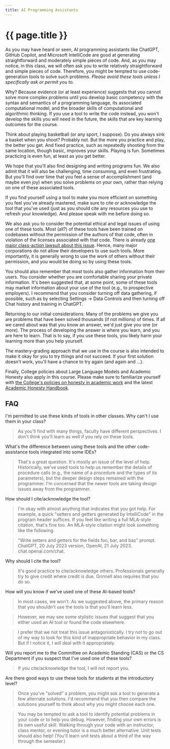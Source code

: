```yaml
---
title: AI Programming Assistants
---
```

# {{ page.title }}

As you may have heard or seen, AI programming assistants like ChatGPT, GitHub Copilot, and Microsoft IntelliCode are good at generating straightforward and moderately simple pieces of code.  And, as you may notice, in this class, we will often ask you to write relatively straightforward and simple pieces of code.  Therefore, you might be tempted to use code-generation tools to solve such problems.  _Please avoid these tools unless I specifically ask or permit you to._ 

Why?  Because evidence (or at least experience) suggests that you cannot solve more complex problems until you develop basic competency with the syntax and semantics of a programming language, its associated computational model, and the broader skills of computational and algorithmic thinking.  If you use a tool to write the code instead, you won't develop the skills you will need in the future, the skills that are key learning outcomes for the course.

Think about playing basketball (or any sport, I suppose).  Do you always sink a basket when you shoot?  Probably not.  But the more you practice and play, the better you get.  And fixed practice, such as repeatedly shooting from the same location, though basic, improves your skills.  Playing is fun.  Sometimes practicing is even fun, at least as you get better.

We hope that you'll also find designing and writing programs fun.  We also admit that it will also be challenging, time consuming, and even frustrating.  But you'll find over time that you feel a sense of accomplishment (and maybe even joy) when you solve problems on your own, rather than relying on one of these associated tools.  

If you find yourself using a tool to make you more efficient on something you feel you've already mastered, make sure to cite or acknowledge the tool that you've used (just as you should cite any resources you use to refresh your knowledge).  And please speak with me before doing so.

We also ask you to consider the potential ethical and legal issues of using one of these tools.  Most (all?) of these tools have been trained on codebases without the permission of the authors of that code, often in violation of the licenses associated with that code.  There is already [one major class-action lawsuit about this issue](https://githubcopilotlitigation.com).  Hence, many major corporations do not allow their developers to use such tools.  More importantly, it is generally wrong to use the work of others without their permission, and you would be doing so by using these tools.

You should also remember that most tools also gather information from their users.  You consider whether you are comfortable sharing your private information.  It's been suggested that, at some point, some of these tools may market information about your use of the tool (e.g., to prospective employers).  I recommend that you consider turning off data gathering, if possible, such as by selecting Settings -> Data Controls and then turning off Chat history and training in ChatGPT. 

Returning to our initial considerations: Many of the problems we give you are problems that have been solved thousands (if not millions) of times.  If all we cared about was that you know an answer, we'd just give you one (or more).  The process of developing the answer is where you learn, and you are here to learn.  That is to say, if you use these tools, you likely harm your learning more than you help yourself.

The mastery-grading approach that we use in the course is also intended to make it okay for you to try things and not succeed.  If your first solution doesn't work, you'll have a chance to try again (and again and ...).

Finally, College policies about Large Language Models and Academic Honesty also apply in this course.  Please make sure to familiarize yourself with [the College's policies on honesty in academic work](https://catalog.grinnell.edu/content.php?catoid=32&navoid=5208#Honesty_in_Academic_Work) and the latest [Academic Honesty Handbook](https://grinco.sharepoint.com/sites/DeansOffice/AcademicProgramsLibrary/Forms/AllItems.aspx?id=%2Fsites%2FDeansOffice%2FAcademicProgramsLibrary%2FAcademic%5FHonesty%5FBooklet%2Epdf&parent=%2Fsites%2FDeansOffice%2FAcademicProgramsLibrary).

FAQ
---

I'm permitted to use these kinds of tools in other classes.  Why can't I use them in your class?

> As you'll find with many things, faculty have different perspectives.  I don't think you'll learn as well if you rely on these tools.

What's the difference between using these tools and the other code-assistance tools integrated into some IDEs?

> That's a great question.  It's mostly an issue of the level of help.  Historically, we've used tools to help us remember the details of procedure calls (e.g., the name of a procedure and the types of its parameters), but the deeper design steps remained with the programmer.  I'm concerned that the newer tools are taking design issues away from the programmer.

How should I cite/acknowledge the tool?

> I'm okay with almost anything that indicates that you got help.  For example, a quick "setters and getters generated by IntelliCode" in the program header suffices.  If you feel like writing a full MLA-style citation, that's fine too.  An MLA-style citation might look something like the following.

> "Write setters and getters for the fields foo, bar, and baz" prompt.  ChatGPT,  20 July 2023 version, OpenAI, 21 July 2023.  chat.openai.com/chat.

Why should I cite the tool?

> It's good practice to cite/acknowledge others.  Professionals generally try to give credit where credit is due. Grinnell also requires that you do so.

How will you know if we've used one of these AI-based tools?

> In most cases, we won't.  As we suggested above, the primary reason that you shouldn't use the tools is that you'll learn less.

> However, we may see some stylistic issues that suggest that you either used an AI tool or found the code elsewhere.

> I prefer that we not treat this issue antagonistically.  I try not to go out of my way to look for this kind of inappropriate behavior in my class.  But if I notice it, I will deal with it appropriately.

Will you report me to the Committee on Academic Standing (CAS) or the CS Department if you suspect that I've used one of these tools?

> If you cite/acknowledge the tool, I will not report you.

Are there good ways to use these tools for students at the introductory level?

> Once you've "solved" a problem, you might ask a tool to generate a few alternate solutions.  I'd recommend that you then compare the solutions yourself to think about why you might choose each one.

> You may be tempted to ask a tool to identify potential problems in your code or to help you debug. However, finding your own errors is its own useful skill.  Walking through your code with an instructor, class mentor, or evening tutor is a much better alternative.  Unit tests should also help! (You'll learn unit tests about a third of the way through the semester.)
